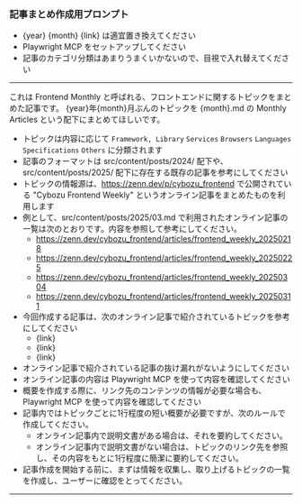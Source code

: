 ### 記事まとめ作成用プロンプト

- {year} {month} {link} は適宜置き換えてください
- Playwright MCP をセットアップしてください
- 記事のカテゴリ分類はあまりうまくいかないので、目視で入れ替えてください

--------
これは Frontend Monthly と呼ばれる、フロントエンドに関するトピックをまとめた記事です。
{year}年{month}月ぶんのトピックを {month}.md の Monthly Articles という配下にまとめてほしいです。

- トピックは内容に応じて `Framework, Library` `Services` `Browsers` `Languages` `Specifications` `Others` に分類されます
- 記事のフォーマットは src/content/posts/2024/ 配下や、src/content/posts/2025/ 配下に存在する既存の記事を参考にしてください
- トピックの情報源は、https://zenn.dev/p/cybozu_frontend で公開されている "Cybozu Frontend Weekly" というオンライン記事をまとめたものを利用します
- 例として、src/content/posts/2025/03.md で利用されたオンライン記事の一覧は次のとおりです。内容を参照して参考にしてください。
  - https://zenn.dev/cybozu_frontend/articles/frontend_weekly_20250218
  - https://zenn.dev/cybozu_frontend/articles/frontend_weekly_20250225
  - https://zenn.dev/cybozu_frontend/articles/frontend_weekly_20250304
  - https://zenn.dev/cybozu_frontend/articles/frontend_weekly_20250311
- 今回作成する記事は、次のオンライン記事で紹介されているトピックを参考にしてください
  - {link}
  - {link}
  - {link}
- オンライン記事で紹介されている記事の抜け漏れがないようにしてください
- オンライン記事の内容は Playwright MCP を使って内容を確認してください
- 概要を作成する際に、リンク先のコンテンツの情報が必要な場合も、Playwright MCP を使って内容を確認してください
- 記事内ではトピックごとに1行程度の短い概要が必要ですが、次のルールで作成してください。
  - オンライン記事内で説明文書がある場合は、それを要約してください。
  - オンライン記事内で説明文書がない場合は、トピックのリンク先を参照し、その内容をもとに1行程度に簡潔に要約してください。
- 記事作成を開始する前に、まずは情報を収集し、取り上げるトピックの一覧を作成し、ユーザーに確認をとってください。
--------
